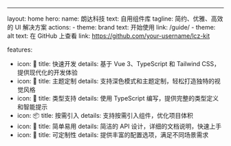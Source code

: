 ---

layout: home
hero:
name: 朗达科技
text: 自用组件库
tagline: 简约、优雅、高效的 UI 解决方案
actions: - theme: brand
text: 开始使用
link: /guide/ - theme: alt
text: 在 GitHub 上查看
link: https://github.com/your-username/lcz-kit

features:

- icon: 🚀
  title: 快速开发
  details: 基于 Vue 3、TypeScript 和 Tailwind CSS，提供现代化的开发体验
- icon: 🎨
  title: 主题定制
  details: 支持深色模式和主题定制，轻松打造独特的视觉风格
- icon: 💪
  title: 类型支持
  details: 使用 TypeScript 编写，提供完整的类型定义和智能提示
- icon: 📦
  title: 按需引入
  details: 支持按需引入组件，优化项目体积
- icon: 🎯
  title: 简单易用
  details: 简洁的 API 设计，详细的文档说明，快速上手
- icon: 🔧
  title: 可定制性
  details: 提供丰富的配置选项，满足不同场景需求

